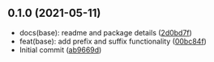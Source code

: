 ## 0.1.0 (2021-05-11)

* docs(base): readme and package details ([2d0bd7f](https://github.com/JPBetley/posthtml-img-src-rewrite/commit/2d0bd7f))
* feat(base): add prefix and suffix functionality ([00bc84f](https://github.com/JPBetley/posthtml-img-src-rewrite/commit/00bc84f))
* Initial commit ([ab9669d](https://github.com/JPBetley/posthtml-img-src-rewrite/commit/ab9669d))



